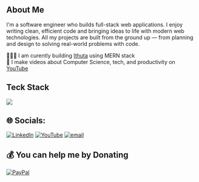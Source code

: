 ## About Me

I'm a software engineer who builds full-stack web applications. I enjoy writing clean, efficient code and bringing ideas to life with modern web technologies. All my projects are built from the ground up — from planning and design to solving real-world problems with code. 

👩🏻‍🎓 I am curently building [Ithuta](https://ithuta.vercel.app) using MERN stack <br>
🎨 I make videos about Computer Science, tech, and productivity on [YouTube](https://www.youtube.com/@joaomarcosjova)


## Teck Stack

<p align="left">
  <img src="https://skillicons.dev/icons?i=html,css,js,ts,react,nextjs,php,laravel,nodejs,express,bootstrap,tailwind,materialui,mysql,mongodb,vscode,github,git,linux,figma,bash,postman,redux,docker" />
</p>


## 🌐 Socials:

[![LinkedIn](https://img.shields.io/badge/LinkedIn-%230077B5.svg?logo=linkedin&logoColor=white)](https://linkedin.com/in/https://www.linkedin.com/in/joaomarcosjova/) [![YouTube](https://img.shields.io/badge/YouTube-%23FF0000.svg?logo=YouTube&logoColor=white)](https://youtube.com/@https://www.youtube.com/@joaomarcosjova) [![email](https://img.shields.io/badge/Email-D14836?logo=gmail&logoColor=white)](mailto:marcosjova3@gmail.com)

## 💰 You can help me by Donating
[![PayPal](https://img.shields.io/badge/PayPal-00457C?style=for-the-badge&logo=paypal&logoColor=white)](https://paypal.me/marcosjova3@gmail.com) 

  
<!-- Proudly created with GPRM ( https://gprm.itsvg.in ) -->
